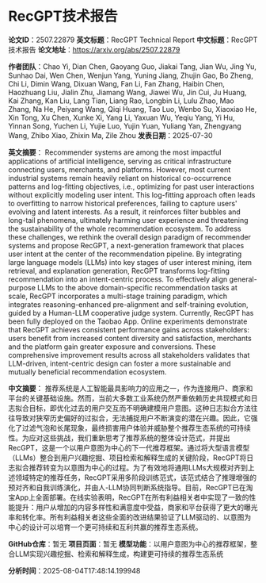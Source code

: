 # RecGPT技术报告

**论文ID**：2507.22879
**英文标题**：RecGPT Technical Report
**中文标题**：RecGPT技术报告
**论文地址**：https://arxiv.org/abs/2507.22879

**作者团队**：Chao Yi, Dian Chen, Gaoyang Guo, Jiakai Tang, Jian Wu, Jing Yu, Sunhao Dai, Wen Chen, Wenjun Yang, Yuning Jiang, Zhujin Gao, Bo Zheng, Chi Li, Dimin Wang, Dixuan Wang, Fan Li, Fan Zhang, Haibin Chen, Haozhuang Liu, Jialin Zhu, Jiamang Wang, Jiawei Wu, Jin Cui, Ju Huang, Kai Zhang, Kan Liu, Lang Tian, Liang Rao, Longbin Li, Lulu Zhao, Mao Zhang, Na He, Peiyang Wang, Qiqi Huang, Tao Luo, Wenbo Su, Xiaoxiao He, Xin Tong, Xu Chen, Xunke Xi, Yang Li, Yaxuan Wu, Yeqiu Yang, Yi Hu, Yinnan Song, Yuchen Li, Yujie Luo, Yujin Yuan, Yuliang Yan, Zhengyang Wang, Zhibo Xiao, Zhixin Ma, Zile Zhou
**发表日期**：2025-07-30

**英文摘要**：
Recommender systems are among the most impactful applications of artificial
intelligence, serving as critical infrastructure connecting users, merchants,
and platforms. However, most current industrial systems remain heavily reliant
on historical co-occurrence patterns and log-fitting objectives, i.e.,
optimizing for past user interactions without explicitly modeling user intent.
This log-fitting approach often leads to overfitting to narrow historical
preferences, failing to capture users' evolving and latent interests. As a
result, it reinforces filter bubbles and long-tail phenomena, ultimately
harming user experience and threatening the sustainability of the whole
recommendation ecosystem.
  To address these challenges, we rethink the overall design paradigm of
recommender systems and propose RecGPT, a next-generation framework that places
user intent at the center of the recommendation pipeline. By integrating large
language models (LLMs) into key stages of user interest mining, item retrieval,
and explanation generation, RecGPT transforms log-fitting recommendation into
an intent-centric process. To effectively align general-purpose LLMs to the
above domain-specific recommendation tasks at scale, RecGPT incorporates a
multi-stage training paradigm, which integrates reasoning-enhanced
pre-alignment and self-training evolution, guided by a Human-LLM cooperative
judge system. Currently, RecGPT has been fully deployed on the Taobao App.
Online experiments demonstrate that RecGPT achieves consistent performance
gains across stakeholders: users benefit from increased content diversity and
satisfaction, merchants and the platform gain greater exposure and conversions.
These comprehensive improvement results across all stakeholders validates that
LLM-driven, intent-centric design can foster a more sustainable and mutually
beneficial recommendation ecosystem.

**中文摘要**：
推荐系统是人工智能最具影响力的应用之一，作为连接用户、商家和平台的关键基础设施。然而，当前大多数工业系统仍然严重依赖历史共现模式和日志拟合目标，即优化过去的用户交互而不明确建模用户意图。这种日志拟合方法往往导致对狭窄历史偏好的过拟合，无法捕捉用户不断演变的潜在兴趣。因此，它强化了过滤气泡和长尾现象，最终损害用户体验并威胁整个推荐生态系统的可持续性。为应对这些挑战，我们重新思考了推荐系统的整体设计范式，并提出RecGPT，这是一个以用户意图为中心的下一代推荐框架。通过将大型语言模型（LLMs）整合到用户兴趣挖掘、项目检索和解释生成的关键阶段，RecGPT将日志拟合推荐转变为以意图为中心的过程。为了有效地将通用LLMs大规模对齐到上述领域特定的推荐任务，RecGPT采用多阶段训练范式，该范式结合了推理增强的预对齐和自我训练演化，并由人-LLM协同判断系统指导。目前，RecGPT已在淘宝App上全面部署。在线实验表明，RecGPT在所有利益相关者中实现了一致的性能提升：用户从增加的内容多样性和满意度中受益，商家和平台获得了更大的曝光率和转化率。所有利益相关者这些全面的改进结果验证了LLM驱动的、以意图为中心的设计可以培育一个更可持续和互利共赢的推荐生态系统。

**GitHub仓库**：暂无
**项目页面**：暂无
**模型功能**：以用户意图为中心的推荐框架，整合LLM实现兴趣挖掘、检索和解释生成，构建更可持续的推荐生态系统

**分析时间**：2025-08-04T17:48:14.199948
